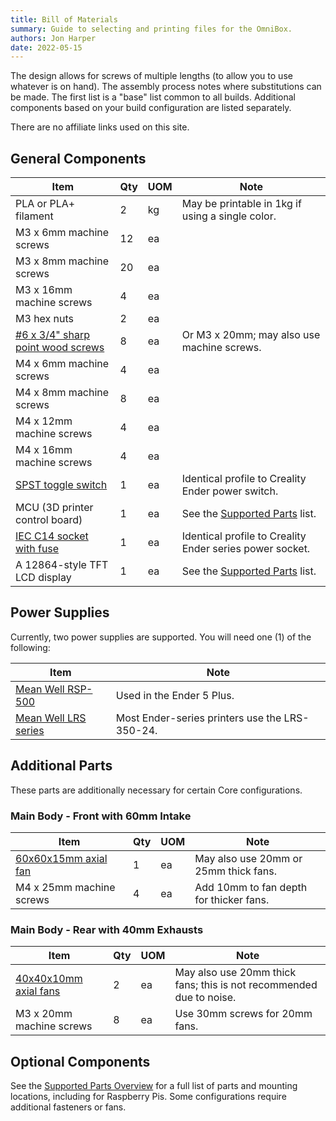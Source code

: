 ```yaml
---
title: Bill of Materials
summary: Guide to selecting and printing files for the OmniBox.
authors: Jon Harper
date: 2022-05-15
---
```


The design allows for screws of multiple lengths (to allow you to use whatever is on hand). The assembly process notes where substitutions can be made. The first list is a "base" list common to all builds. Additional components based on your build configuration are listed separately.

There are no affiliate links used on this site.

## General Components

| Item                                   | Qty | UOM | Note                                                     |
|----------------------------------------|-----|-----|----------------------------------------------------------|
| PLA or PLA+ filament                   | 2   | kg  | May be printable in 1kg if using a single color.         |
| M3 x 6mm machine screws                | 12  | ea  |                                                          |
| M3 x 8mm machine screws                | 20  | ea  |                                                          |
| M3 x 16mm machine screws               | 4   | ea  |                                                          |
| M3 hex nuts                            | 2   | ea  |                                                          |
| [#6 x 3/4" sharp point wood screws][1] | 8   | ea  | Or M3 x 20mm; may also use machine screws.               |
| M4 x 6mm machine screws                | 4   | ea  |                                                          |
| M4 x 8mm machine screws                | 8   | ea  |                                                          |
| M4 x 12mm machine screws               | 4   | ea  |                                                          |
| M4 x 16mm machine screws               | 4   | ea  |                                                          |
| [SPST toggle switch][2]                | 1   | ea  | Identical profile to Creality Ender power switch.        |
| MCU (3D printer control board)         | 1   | ea  | See the [Supported Parts](support.md) list.              |
| [IEC C14 socket with fuse][3]          | 1   | ea  | Identical profile to Creality Ender series power socket. |
| A 12864-style TFT LCD display          | 1   | ea  | See the [Supported Parts](support.md) list.              |

## Power Supplies

Currently, two power supplies are supported. You will need one (1) of the following:

| Item                              | Note                                                     |
|-----------------------------------|----------------------------------------------------------|
| [Mean Well RSP-500][5]            | Used in the Ender 5 Plus.                                |
| [Mean Well LRS series][4]         | Most Ender-series printers use the LRS-350-24.           |

## Additional Parts

These parts are additionally necessary for certain Core configurations.

### Main Body - Front with 60mm Intake

| Item                              | Qty | UOM | Note                                                     |
|-----------------------------------|-----|-----|----------------------------------------------------------|
| [60x60x15mm axial fan][7]         | 1   | ea  | May also use 20mm or 25mm thick fans.                    |
| M4 x 25mm machine screws          | 4   | ea  | Add 10mm to fan depth for thicker fans.                  |

### Main Body - Rear with 40mm Exhausts


| Item                              | Qty | UOM | Note                                                     |
|-----------------------------------|-----|-----|----------------------------------------------------------|
| [40x40x10mm axial fans][6]        | 2   | ea  | May also use 20mm thick fans; this is not recommended due to noise. |
| M3 x 20mm machine screws          | 8   | ea	| Use 30mm screws for 20mm fans.                           |

## Optional Components

See the [Supported Parts Overview](support.md) for a full list of parts and mounting locations, including for Raspberry Pis. Some configurations require additional fasteners or fans.

[1]: https://www.amazon.com/gp/product/B08LV4D8SB
[2]: https://www.amazon.com/gp/product/B07QQ22DTB
[3]: https://www.amazon.com/gp/product/B081ZFHRGW
[4]: https://www.meanwell.com/webapp/product/search.aspx?prod=LRS-350
[5]: https://www.meanwell.com/webapp/product/search.aspx?prod=RSP-500
[6]: https://www.amazon.com/dp/B08R9L9YR2
[7]: https://www.amazon.com/Wathai-Exhaust-Cooler-Brushless-Cooling/dp/B07Q2JRYZR